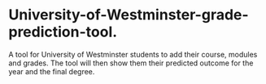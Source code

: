 # University-of-Westminster-grade-prediction-tool.
A tool for University of Westminster students to add their course, modules and grades. The tool will then show them their predicted outcome for the year and the final degree.
